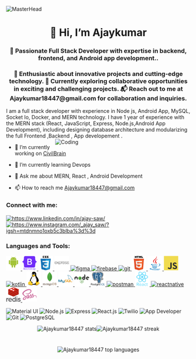 
![MasterHead](https://www.shutterstock.com/image-photo/empty-software-developer-office-workplace-desk-2287185491)

<h1 align="center">👋 Hi, I’m Ajaykumar</h1>
<h3 align="center">🌟 Passionate Full Stack Developer with expertise in backend, frontend, and Android app development..</h3>
<h3 align="center">🚀 Enthusiastic about innovative projects and cutting-edge technology.
💼 Currently exploring collaborative opportunities in exciting and challenging projects.
📬 Reach out to me at Ajaykumar18447@gmail.com for collaboration and inquiries.</h3>
I am a full stack developer with experience in Node js, Android App, MySQL, Socket Io, Docker,  and MERN technology. I have 1 year of experience with the MERN stack (React, JavaScript, Express, Node.js,Android App Development), including designing database architecture and modularizing the full Frontend ,Backend , App developement .

<img align="right" alt="Coding" width="370" src="https://dribbble.com/shots/15633275-Workspace/attachments/7424184?mode=media">

- 🔭 I’m currently working on [CivilBrain](https://civilbrain.ai/)
-  🌱 I’m currently learning Devops

- 💬 Ask me about  MERN, React , Android Development

- 📫 How to reach me Ajaykumar18447@gmail.com

<h3 align="left">Connect with me:</h3>
<p align="left">
<a href="https://www.linkedin.com/in/ajay-saw/" target="blank"><img align="center" src="https://raw.githubusercontent.com/rahuldkjain/github-profile-readme-generator/master/src/images/icons/Social/linked-in-alt.svg" alt="https://www.linkedin.com/in/ajay-saw/" height="30" width="40" /></a>
<a href="https://www.instagram.com/_ajay_saw/" target="blank"><img align="center" src="https://raw.githubusercontent.com/rahuldkjain/github-profile-readme-generator/master/src/images/icons/Social/instagram.svg" alt="https://www.instagram.com/_ajay_saw/?igsh=mtdnmno1oxb5c3blba%3d%3d" height="30" width="40" /></a>
</p>
<h3 align="left">Languages and Tools:</h3>
<p align="left"> <a href="https://developer.android.com" target="_blank" rel="noreferrer"> <img src="https://raw.githubusercontent.com/devicons/devicon/master/icons/android/android-original-wordmark.svg" alt="android" width="40" height="40"/> </a> <a href="https://getbootstrap.com" target="_blank" rel="noreferrer"> <img src="https://raw.githubusercontent.com/devicons/devicon/master/icons/bootstrap/bootstrap-plain-wordmark.svg" alt="bootstrap" width="40" height="40"/> </a> <a href="https://www.w3schools.com/css/" target="_blank" rel="noreferrer"> <img src="https://raw.githubusercontent.com/devicons/devicon/master/icons/css3/css3-original-wordmark.svg" alt="css3" width="40" height="40"/> </a> <a href="https://expressjs.com" target="_blank" rel="noreferrer"> <img src="https://raw.githubusercontent.com/devicons/devicon/master/icons/express/express-original-wordmark.svg" alt="express" width="40" height="40"/> </a> <a href="https://www.figma.com/" target="_blank" rel="noreferrer"> <img src="https://www.vectorlogo.zone/logos/figma/figma-icon.svg" alt="figma" width="40" height="40"/> </a> <a href="https://firebase.google.com/" target="_blank" rel="noreferrer"> <img src="https://www.vectorlogo.zone/logos/firebase/firebase-icon.svg" alt="firebase" width="40" height="40"/> </a> <a href="https://git-scm.com/" target="_blank" rel="noreferrer"> <img src="https://www.vectorlogo.zone/logos/git-scm/git-scm-icon.svg" alt="git" width="40" height="40"/> </a> <a href="https://www.w3.org/html/" target="_blank" rel="noreferrer"> <img src="https://raw.githubusercontent.com/devicons/devicon/master/icons/html5/html5-original-wordmark.svg" alt="html5" width="40" height="40"/> </a> <a href="https://www.java.com" target="_blank" rel="noreferrer"> <img src="https://raw.githubusercontent.com/devicons/devicon/master/icons/java/java-original.svg" alt="java" width="40" height="40"/> </a> <a href="https://developer.mozilla.org/en-US/docs/Web/JavaScript" target="_blank" rel="noreferrer"> <img src="https://raw.githubusercontent.com/devicons/devicon/master/icons/javascript/javascript-original.svg" alt="javascript" width="40" height="40"/> </a> <a href="https://kotlinlang.org" target="_blank" rel="noreferrer"> <img src="https://www.vectorlogo.zone/logos/kotlinlang/kotlinlang-icon.svg" alt="kotlin" width="40" height="40"/> </a> <a href="https://www.linux.org/" target="_blank" rel="noreferrer"> <img src="https://raw.githubusercontent.com/devicons/devicon/master/icons/linux/linux-original.svg" alt="linux" width="40" height="40"/> </a> <a href="https://www.mongodb.com/" target="_blank" rel="noreferrer"> <img src="https://raw.githubusercontent.com/devicons/devicon/master/icons/mongodb/mongodb-original-wordmark.svg" alt="mongodb" width="40" height="40"/> </a> <a href="https://www.mysql.com/" target="_blank" rel="noreferrer"> <img src="https://raw.githubusercontent.com/devicons/devicon/master/icons/mysql/mysql-original-wordmark.svg" alt="mysql" width="40" height="40"/> </a> <a href="https://nodejs.org" target="_blank" rel="noreferrer"> <img src="https://raw.githubusercontent.com/devicons/devicon/master/icons/nodejs/nodejs-original-wordmark.svg" alt="nodejs" width="40" height="40"/> </a> <a href="https://www.postgresql.org" target="_blank" rel="noreferrer"> <img src="https://raw.githubusercontent.com/devicons/devicon/master/icons/postgresql/postgresql-original-wordmark.svg" alt="postgresql" width="40" height="40"/> </a> <a href="https://postman.com" target="_blank" rel="noreferrer"> <img src="https://www.vectorlogo.zone/logos/getpostman/getpostman-icon.svg" alt="postman" width="40" height="40"/> </a> <a href="https://reactjs.org/" target="_blank" rel="noreferrer"> <img src="https://raw.githubusercontent.com/devicons/devicon/master/icons/react/react-original-wordmark.svg" alt="react" width="40" height="40"/> </a> <a href="https://reactnative.dev/" target="_blank" rel="noreferrer"> <img src="https://reactnative.dev/img/header_logo.svg" alt="reactnative" width="40" height="40"/> </a> <a href="https://redis.io" target="_blank" rel="noreferrer"> <img src="https://raw.githubusercontent.com/devicons/devicon/master/icons/redis/redis-original-wordmark.svg" alt="redis" width="40" height="40"/> </a> <a href="https://sass-lang.com" target="_blank" rel="noreferrer"> <img src="https://raw.githubusercontent.com/devicons/devicon/master/icons/sass/sass-original.svg" alt="sass" width="40" height="40"/> </a> </p>

![Material UI](https://img.shields.io/badge/Material--UI-blue)
![Node.js](https://img.shields.io/badge/Node.js-brightgreen)
![Express](https://img.shields.io/badge/Express-blue)
![React.js](https://img.shields.io/badge/React.js-blue)
![Twilio](https://img.shields.io/badge/Twilio-red)
![App Developer](https://img.shields.io/badge/App%20Developer-brightgreen)
![Git](https://img.shields.io/badge/Git-orange)
![PostgreSQL](https://img.shields.io/badge/PostgreSQL-blue)



<div style="display: flex; justify-content: center;">
  <img align="center" src="https://github-readme-stats.vercel.app/api?username=Ajaykumar18447&show_icons=true&theme=radical&locale=en" alt="Ajaykumar18447 stats" />
  
  <img align="center" src="https://github-readme-streak-stats.herokuapp.com/?user=Ajaykumar18447&theme=radical" alt="Ajaykumar18447 streak" />
</div>

<div style="display: flex; justify-content: center; margin-top: 40px;">
  <img align="center" src="https://github-readme-stats.vercel.app/api/top-langs?username=Ajaykumar18447&show_icons=true&theme=radical&locale=en&layout=compact" alt="Ajaykumar18447 top languages" />
</div>

